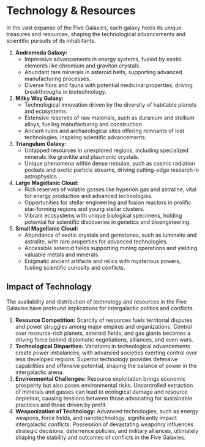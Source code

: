 # Technology & Resources

In the vast expanse of the Five Galaxies, each galaxy holds its unique treasures and resources, shaping the technological advancements and scientific pursuits of its inhabitants.

1.  **Andromeda Galaxy:**
    -   Impressive advancements in energy systems, fueled by exotic elements like chromium and graviton crystals.
    -   Abundant rare minerals in asteroid belts, supporting advanced manufacturing processes.
    -   Diverse flora and fauna with potential medicinal properties, driving breakthroughs in biotechnology.
2.  **Milky Way Galaxy:**
    -   Technological innovation driven by the diversity of habitable planets and ecosystems.
    -   Extensive reserves of raw materials, such as duranium and stellium alloys, fueling manufacturing and construction.
    -   Ancient ruins and archaeological sites offering remnants of lost technologies, inspiring scientific advancements.
3.  **Triangulum Galaxy:**
    -   Untapped resources in unexplored regions, including specialized minerals like gravitite and plasmonic crystals.
    -   Unique phenomena within dense nebulae, such as cosmic radiation pockets and exotic particle streams, driving cutting-edge research in astrophysics.
4.  **Large Magellanic Cloud:**
    -   Rich reserves of volatile gasses like hyperion gas and astraline, vital for energy production and advanced technologies.
    -   Opportunities for stellar engineering and fusion reactors in prolific star-forming regions and young stellar clusters.
    -   Vibrant ecosystems with unique biological specimens, holding potential for scientific discoveries in genetics and bioengineering.
5.  **Small Magellanic Cloud:**
    -   Abundance of exotic crystals and gemstones, such as luminaite and astralite, with rare properties for advanced technologies.
    -   Accessible asteroid fields supporting mining operations and yielding valuable metals and minerals.
    -   Enigmatic ancient artifacts and relics with mysterious powers, fueling scientific curiosity and conflicts.

## Impact of Technology

The availability and distribution of technology and resources in the Five Galaxies have profound implications for intergalactic politics and conflicts.

1.  **Resource Competition:** Scarcity of resources fuels territorial disputes and power struggles among major empires and organizations. Control over resource-rich planets, asteroid fields, and gas giants becomes a driving force behind diplomatic negotiations, alliances, and even wars.
2.  **Technological Disparities:** Variations in technological advancements create power imbalances, with advanced societies exerting control over less developed regions. Superior technology provides defensive capabilities and offensive potential, shaping the balance of power in the intergalactic arena.
3.  **Environmental Challenges:** Resource exploitation brings economic prosperity but also poses environmental risks. Uncontrolled extraction of minerals and gasses can lead to ecological damage and resource depletion, causing tensions between those advocating for sustainable practices and those driven by profit.
4.  **Weaponization of Technology:** Advanced technologies, such as energy weapons, force fields, and nanotechnology, significantly impact intergalactic conflicts. Possession of devastating weaponry influences strategic decisions, deterrence policies, and military alliances, ultimately shaping the stability and outcomes of conflicts in the Five Galaxies.

